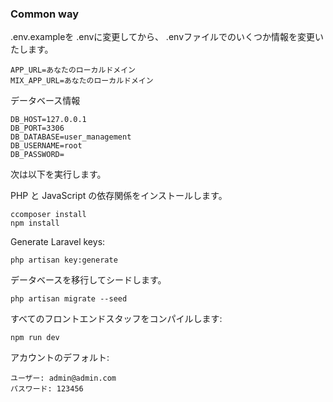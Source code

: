 ### Common way

.env.exampleを .envに変更してから、 .envファイルでのいくつか情報を変更いたします。

    APP_URL=あなたのローカルドメイン
    MIX_APP_URL=あなたのローカルドメイン

データベース情報

    DB_HOST=127.0.0.1
    DB_PORT=3306
    DB_DATABASE=user_management
    DB_USERNAME=root
    DB_PASSWORD=

次は以下を実行します。

PHP と JavaScript の依存関係をインストールします。

    ccomposer install
    npm install

Generate Laravel keys:

    php artisan key:generate

データベースを移行してシードします。

    php artisan migrate --seed

すべてのフロントエンドスタッフをコンパイルします:

    npm run dev

アカウントのデフォルト:

    ユーザー: admin@admin.com
    パスワード: 123456
